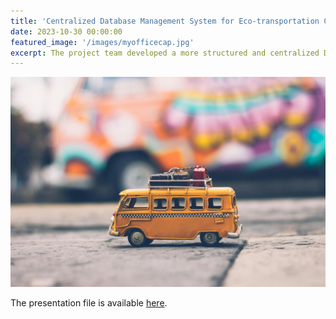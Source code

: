 ```yaml
---
title: 'Centralized Database Management System for Eco-transportation Company'
date: 2023-10-30 00:00:00
featured_image: '/images/myofficecap.jpg'
excerpt: The project team developed a more structured and centralized Database Management System (DBMS) facilitated through SQL for the eco-transportation company in India.
---
```


![](/images/myofficecap.jpg)

The presentation file is available [here](https://drive.google.com/file/d/1jebVbrQLJjnvu2T9x5SiYiUbx4rxcT1p/view?usp=drive_link).
